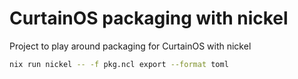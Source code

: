 # CurtainOS packaging with nickel
Project to play around packaging for CurtainOS with nickel
```sh
nix run nickel -- -f pkg.ncl export --format toml
```
